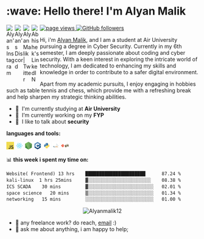 <h1 align="left" id="macropower-title">:wave: Hello there! I'm Alyan Malik</h1>
<a href="https://instagram.com/alyan.malik.9041?igshid=MzNlNGNkZWQ4Mg==)">
  <img align="left" alt="Alyan's Instagram" width="22px" src="https://raw.githubusercontent.com/hussainweb/hussainweb/main/icons/instagram.png" />
</a>
<a href="https://discord.com/channels/827952382533042187">
  <img align="left" alt="Alyan's Discord" width="22px" src="https://raw.githubusercontent.com/peterthehan/peterthehan/master/assets/discord.svg" />
</a>
<a href="https://twitter.com">
  <img align="left" alt="Alyan Malik | Twitter" width="22px" src="https://raw.githubusercontent.com/peterthehan/peterthehan/master/assets/twitter.svg" />
</a>
<a href="https://www.linkedin.com/in/malik-alyan-656471216">
  <img align="left" alt="Abhishek's LinkedIN" width="22px" src="https://raw.githubusercontent.com/peterthehan/peterthehan/master/assets/linkedin.svg" />
</a>

<p align="left">
  <a href="https://github.com/Alyanmalik12/Alyanmalik12">
    <img src="https://komarev.com/ghpvc/?username=Alyanmalik12" alt="page views" />
  </a>
  <a href="https://github.com/Alyanmalik12?tab=followers">
    <img alt="GitHub followers" src="https://img.shields.io/github/followers/Alyanmalik12?color=green&logo=github">
  </a>
<br />

Hi, i'm [Alyan Malik](https://Alyanmalik12.me/), and I am a student at Air University pursuing a degree in Cyber Security. Currently in my 6th semester, I am deeply passionate about coding and cyber security. With a keen interest in exploring the intricate world of technology, I am dedicated to enhancing my skills and knowledge in order to contribute to a safer digital environment.

Apart from my academic pursuits, I enjoy engaging in hobbies such as table tennis and chess, which provide me with a refreshing break and help sharpen my strategic thinking abilities.

- :office: &nbsp;I'm currently studying at **Air University**
- :seedling: &nbsp;I’m currently working on my **FYP**
- :speech_balloon: &nbsp;I like to talk about **security**


**languages and tools:**  

<code><img height="20" src="https://raw.githubusercontent.com/github/explore/80688e429a7d4ef2fca1e82350fe8e3517d3494d/topics/javascript/javascript.png"></code>
<code><img height="20" src="https://raw.githubusercontent.com/github/explore/80688e429a7d4ef2fca1e82350fe8e3517d3494d/topics/react/react.png"></code>
<code><img height="20" src="https://raw.githubusercontent.com/github/explore/80688e429a7d4ef2fca1e82350fe8e3517d3494d/topics/nodejs/nodejs.png"></code>
<code><img height="20" src="https://raw.githubusercontent.com/github/explore/80688e429a7d4ef2fca1e82350fe8e3517d3494d/topics/cpp/cpp.png"></code>
<code><img height="20" src="https://raw.githubusercontent.com/github/explore/80688e429a7d4ef2fca1e82350fe8e3517d3494d/topics/python/python.png"></code>
<code><img height="20" src="https://raw.githubusercontent.com/github/explore/80688e429a7d4ef2fca1e82350fe8e3517d3494d/topics/mysql/mysql.png"></code>
<code><img height="20" src="https://raw.githubusercontent.com/github/explore/80688e429a7d4ef2fca1e82350fe8e3517d3494d/topics/git/git.png"></code>


📊 **this week i spent my time on:**
<!--START_SECTION:waka-->

```txt                      
Website( Frontend) 13 hrs    ██████████████████████      87.24 %
kali-linux  1 hrs 25mins     ▓░░░░░░░░░░░░░░░░░░░░░░░    08.38 %
ICS SCADA    30 mins         ▓░░░░░░░░░░░░░░░░░░░░░░░░   02.01 %
space science   20 mins      ▒░░░░░░░░░░░░░░░░░░░░░░░░   01.34 %
networking   15 mins         ░░░░░░░░░░░░░░░░░░░░░░░░░   01.00 %
```


<p align="center"> <img src="https://github-readme-stats.vercel.app/api?username=Alyanmalik12&show_icons=true&theme=gotham" alt="Alyanmalik12" />

  
- 💼 any freelance work? do reach, [email](mailto:alyanm3000@gmail.com) :)
- 💬 ask me about anything, i am happy to help;

